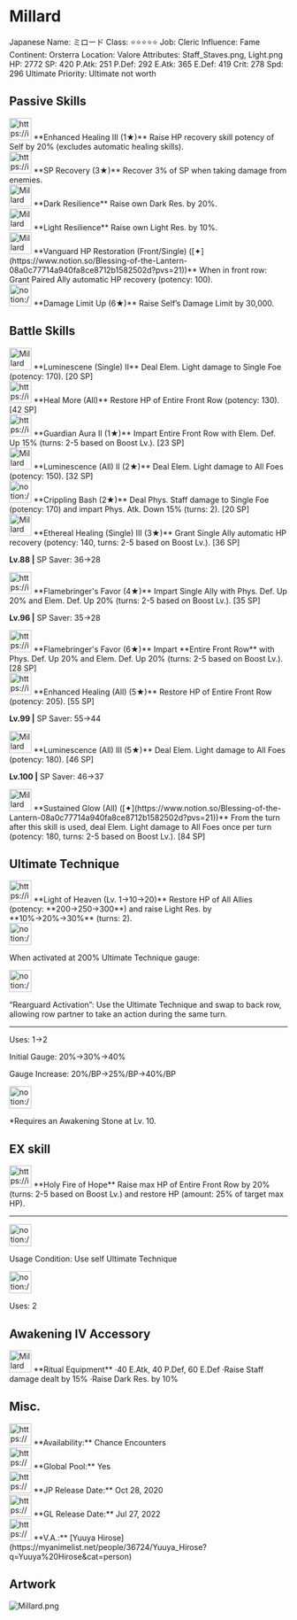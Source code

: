 # Millard

Japanese Name: ミロード
Class: ⭐️⭐️⭐️⭐️⭐️
Job: Cleric
Influence: Fame
Continent: Orsterra
Location: Valore
Attributes: Staff_Staves.png, Light.png
HP: 2772
SP: 420
P.Atk: 251
P.Def: 292
E.Atk: 365
E.Def: 419
Crit: 278
Spd: 296
Ultimate Priority: Ultimate not worth

## Passive Skills

<aside>
<img src="https://img.game8.jp/7217335/64466e298c2b6312f3c6f1d07f59f7a0.png/show" alt="https://img.game8.jp/7217335/64466e298c2b6312f3c6f1d07f59f7a0.png/show" width="40px" /> **Enhanced Healing III (1★)**
Raise HP recovery skill potency of Self by 20% (excludes automatic healing skills).

</aside>

<aside>
<img src="https://img.game8.jp/7049840/b966d78703d68826d14dd8db1f99b8db.png/show" alt="https://img.game8.jp/7049840/b966d78703d68826d14dd8db1f99b8db.png/show" width="40px" /> **SP Recovery (3★)**
Recover 3% of SP when taking damage from enemies.

</aside>

<aside>
<img src="Millard%2039f80e25112d49548e22c2d5a19c43f5/Dark_Resilience.png" alt="Millard%2039f80e25112d49548e22c2d5a19c43f5/Dark_Resilience.png" width="40px" /> **Dark Resilience**
Raise own Dark Res. by 20%.

</aside>

<aside>
<img src="Millard%2039f80e25112d49548e22c2d5a19c43f5/Light_Resilience.png" alt="Millard%2039f80e25112d49548e22c2d5a19c43f5/Light_Resilience.png" width="40px" /> **Light Resilience**
Raise own Light Res. by 10%.

</aside>

<aside>
<img src="Millard%2039f80e25112d49548e22c2d5a19c43f5/HP_Restoration.png" alt="Millard%2039f80e25112d49548e22c2d5a19c43f5/HP_Restoration.png" width="40px" /> **Vanguard HP Restoration (Front/Single) ([✦](https://www.notion.so/Blessing-of-the-Lantern-08a0c77714a940fa8ce8712b1582502d?pvs=21))**
When in front row: Grant Paired Ally automatic HP recovery (potency: 100).

</aside>

<aside>
<img src="notion://custom_emoji/2482af5e-3bb7-4af8-a110-df4150e44521/17debbc6-5396-80a6-933a-007af3a7f551" alt="notion://custom_emoji/2482af5e-3bb7-4af8-a110-df4150e44521/17debbc6-5396-80a6-933a-007af3a7f551" width="40px" /> **Damage Limit Up (6★)**
Raise Self’s Damage Limit by 30,000.

</aside>

## Battle Skills

<aside>
<img src="Millard%2039f80e25112d49548e22c2d5a19c43f5/Light.png" alt="Millard%2039f80e25112d49548e22c2d5a19c43f5/Light.png" width="40px" /> **Luminescene (Single) II**
Deal Elem. Light damage to Single Foe (potency: 170). [20 SP]

</aside>

<aside>
<img src="https://img.game8.jp/6909197/4eaa54be6aac9c9c4a1b006531ef1771.png/show" alt="https://img.game8.jp/6909197/4eaa54be6aac9c9c4a1b006531ef1771.png/show" width="40px" /> **Heal More (All)**
Restore HP of Entire Front Row (potency: 130). [42 SP]

</aside>

<aside>
<img src="https://img.game8.jp/6909195/fb1af3b553f4112d4403e0f7452fd2a2.png/show" alt="https://img.game8.jp/6909195/fb1af3b553f4112d4403e0f7452fd2a2.png/show" width="40px" /> **Guardian Aura II (1★)**
Impart Entire Front Row with Elem. Def. Up 15% (turns: 2-5 based on Boost Lv.). [23 SP]

</aside>

<aside>
<img src="Millard%2039f80e25112d49548e22c2d5a19c43f5/Light%201.png" alt="Millard%2039f80e25112d49548e22c2d5a19c43f5/Light%201.png" width="40px" /> **Luminescence (All) II (2★)**
Deal Elem. Light damage to All Foes (potency: 150). [32 SP]

</aside>

<aside>
<img src="notion://custom_emoji/2482af5e-3bb7-4af8-a110-df4150e44521/12bebbc6-5396-80a6-92b0-007aef763765" alt="notion://custom_emoji/2482af5e-3bb7-4af8-a110-df4150e44521/12bebbc6-5396-80a6-92b0-007aef763765" width="40px" /> **Crippling Bash (2★)**
Deal Phys. Staff damage to Single Foe (potency: 170) and impart Phys. Atk. Down 15% (turns: 2). [20 SP]

</aside>

<aside>
<img src="Millard%2039f80e25112d49548e22c2d5a19c43f5/Vim_and_Vigor.png" alt="Millard%2039f80e25112d49548e22c2d5a19c43f5/Vim_and_Vigor.png" width="40px" /> **Ethereal Healing (Single) III (3★)**
Grant Single Ally automatic HP recovery (potency: 140, turns: 2-5 based on Boost Lv.). [36 SP]

**Lv.88 |** SP Saver: 36→28

</aside>

<aside>
<img src="https://img.game8.jp/6909195/fb1af3b553f4112d4403e0f7452fd2a2.png/show" alt="https://img.game8.jp/6909195/fb1af3b553f4112d4403e0f7452fd2a2.png/show" width="40px" /> **Flamebringer's Favor (4★)**
Impart Single Ally with Phys. Def. Up 20% and Elem. Def. Up 20% (turns: 2-5 based on Boost Lv.). [35 SP]

**Lv.96 |** SP Saver: 35→28

<aside>
<img src="https://img.game8.jp/6909195/fb1af3b553f4112d4403e0f7452fd2a2.png/show" alt="https://img.game8.jp/6909195/fb1af3b553f4112d4403e0f7452fd2a2.png/show" width="40px" /> **Flamebringer's Favor (6★)**
Impart **Entire Front Row** with Phys. Def. Up 20% and Elem. Def. Up 20% (turns: 2-5 based on Boost Lv.). [28 SP]

</aside>

</aside>

<aside>
<img src="https://img.game8.jp/6909197/4eaa54be6aac9c9c4a1b006531ef1771.png/show" alt="https://img.game8.jp/6909197/4eaa54be6aac9c9c4a1b006531ef1771.png/show" width="40px" /> **Enhanced Healing (All) (5★)**
Restore HP of Entire Front Row (potency: 205). [55 SP]

**Lv.99 |** SP Saver: 55→44

</aside>

<aside>
<img src="Millard%2039f80e25112d49548e22c2d5a19c43f5/Light%202.png" alt="Millard%2039f80e25112d49548e22c2d5a19c43f5/Light%202.png" width="40px" /> **Luminescence (All) III (5★)**
Deal Elem. Light damage to All Foes (potency: 180). [46 SP]

**Lv.100 |** SP Saver: 46→37

</aside>

<aside>
<img src="Millard%2039f80e25112d49548e22c2d5a19c43f5/Light%202.png" alt="Millard%2039f80e25112d49548e22c2d5a19c43f5/Light%202.png" width="40px" /> **Sustained Glow (All) ([✦](https://www.notion.so/Blessing-of-the-Lantern-08a0c77714a940fa8ce8712b1582502d?pvs=21))**
From the turn after this skill is used, deal Elem. Light damage to All Foes once per turn (potency: 180, turns: 2-5 based on Boost Lv.). [84 SP]

</aside>

## Ultimate Technique

<aside>
<img src="https://img.game8.jp/6909197/4eaa54be6aac9c9c4a1b006531ef1771.png/show" alt="https://img.game8.jp/6909197/4eaa54be6aac9c9c4a1b006531ef1771.png/show" width="40px" /> **Light of Heaven (Lv. 1→10→20)**
Restore HP of All Allies (potency: **200→250→300**) and raise Light Res. by **10%→20%→30%** (turns: 2).

<aside>
<img src="notion://custom_emoji/2482af5e-3bb7-4af8-a110-df4150e44521/137ebbc6-5396-80a2-a199-007a067e9993" alt="notion://custom_emoji/2482af5e-3bb7-4af8-a110-df4150e44521/137ebbc6-5396-80a2-a199-007a067e9993" width="40px" />

When activated at 200% Ultimate Technique gauge:

<aside>
<img src="notion://custom_emoji/2482af5e-3bb7-4af8-a110-df4150e44521/193ebbc6-5396-8076-8391-007aae0ede08" alt="notion://custom_emoji/2482af5e-3bb7-4af8-a110-df4150e44521/193ebbc6-5396-8076-8391-007aae0ede08" width="40px" />

“Rearguard Activation”: Use the Ultimate Technique and swap to back row, allowing row partner to take an action during the same turn.

</aside>

</aside>

---

Uses:
1→2

Initial Gauge:
20%→30%→40%

Gauge Increase:
20%/BP→25%/BP→40%/BP

<aside>
<img src="notion://custom_emoji/2482af5e-3bb7-4af8-a110-df4150e44521/182ebbc6-5396-80af-9978-007ac248795b" alt="notion://custom_emoji/2482af5e-3bb7-4af8-a110-df4150e44521/182ebbc6-5396-80af-9978-007ac248795b" width="40px" />

*Requires an Awakening Stone at Lv. 10.

</aside>

</aside>

## EX skill

<aside>
<img src="https://img.game8.jp/6909197/4eaa54be6aac9c9c4a1b006531ef1771.png/show" alt="https://img.game8.jp/6909197/4eaa54be6aac9c9c4a1b006531ef1771.png/show" width="40px" /> **Holy Fire of Hope**
Raise max HP of Entire Front Row by 20% (turns: 2-5 based on Boost Lv.) and restore HP (amount: 25% of target max HP).

---

<aside>
<img src="notion://custom_emoji/2482af5e-3bb7-4af8-a110-df4150e44521/137ebbc6-5396-802c-b9bc-007a54884b6f" alt="notion://custom_emoji/2482af5e-3bb7-4af8-a110-df4150e44521/137ebbc6-5396-802c-b9bc-007a54884b6f" width="40px" />

Usage Condition: Use self Ultimate Technique

</aside>

<aside>
<img src="notion://custom_emoji/2482af5e-3bb7-4af8-a110-df4150e44521/137ebbc6-5396-80ba-9f36-007a936447ac" alt="notion://custom_emoji/2482af5e-3bb7-4af8-a110-df4150e44521/137ebbc6-5396-80ba-9f36-007a936447ac" width="40px" />

Uses: 2

</aside>

</aside>

## Awakening IV Accessory

<aside>
<img src="Millard%2039f80e25112d49548e22c2d5a19c43f5/Awakening_IV.png" alt="Millard%2039f80e25112d49548e22c2d5a19c43f5/Awakening_IV.png" width="40px" /> **Ritual Equipment**
·40 E.Atk, 40 P.Def, 60 E.Def
·Raise Staff damage dealt by 15%
·Raise Dark Res. by 10%

</aside>

## Misc.

<aside>
<img src="https://www.notion.so/icons/gift_gray.svg" alt="https://www.notion.so/icons/gift_gray.svg" width="40px" /> **Availability:** Chance Encounters

</aside>

<aside>
<img src="https://www.notion.so/icons/globe_gray.svg" alt="https://www.notion.so/icons/globe_gray.svg" width="40px" /> **Global Pool:** Yes

</aside>

<aside>
<img src="https://www.notion.so/icons/calendar_red.svg" alt="https://www.notion.so/icons/calendar_red.svg" width="40px" /> **JP Release Date:**
Oct 28, 2020

</aside>

<aside>
<img src="https://www.notion.so/icons/calendar_blue.svg" alt="https://www.notion.so/icons/calendar_blue.svg" width="40px" /> **GL Release Date:**
Jul 27, 2022

</aside>

<aside>
<img src="https://www.notion.so/icons/microphone_gray.svg" alt="https://www.notion.so/icons/microphone_gray.svg" width="40px" /> **V.A.:** [Yuuya Hirose](https://myanimelist.net/people/36724/Yuuya_Hirose?q=Yuuya%20Hirose&cat=person)

</aside>

## Artwork

![Millard.png](Millard%2039f80e25112d49548e22c2d5a19c43f5/Millard.png)